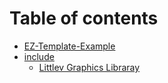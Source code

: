 # Table of contents

* [EZ-Template-Example](README.md)
* [include](include/README.md)
  * [Littlev Graphics Libraray](include/display/README.md)
